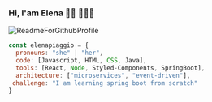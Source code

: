 ### Hi, I'am Elena 👋🏾 👩🏾‍💻 

![ReadmeForGithubProfile](https://user-images.githubusercontent.com/43441336/90563788-95109700-e1a4-11ea-9b6d-044be3470495.png)
```javascript
const elenapiaggio = {
  pronouns: "she" | "her",
  code: [Javascript, HTML, CSS, Java],
  tools: [React, Node, Styled-Components, SpringBoot],
  architecture: ["microservices", "event-driven"],
 challenge: "I am learning spring boot from scratch"
}
```


<!--
**elenapiaggio/elenapiaggio** is a ✨ _special_ ✨ repository because its `README.md` (this file) appears on your GitHub profile.

Here are some ideas to get you started:

- 🔭 I’m currently working on ...
- 🌱 I’m currently learning ...
- 👯 I’m looking to collaborate on ...
- 🤔 I’m looking for help with ...
- 💬 Ask me about ...
- 📫 How to reach me: ...
- 😄 Pronouns: ...
- ⚡ Fun fact: ...
-->
